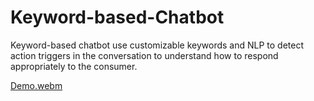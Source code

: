 # Keyword-based-Chatbot
Keyword-based chatbot use customizable keywords and NLP to detect action triggers in the conversation to understand how to respond appropriately to the consumer. 


[Demo.webm](https://user-images.githubusercontent.com/81240719/191527938-ee62fe0c-335e-4143-b9e1-6b006ca54d60.webm)
